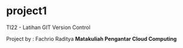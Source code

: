# project1

TI22 - Latihan GIT Version Control

Project by : Fachrio Raditya
**Matakuliah Pengantar Cloud Computing**
